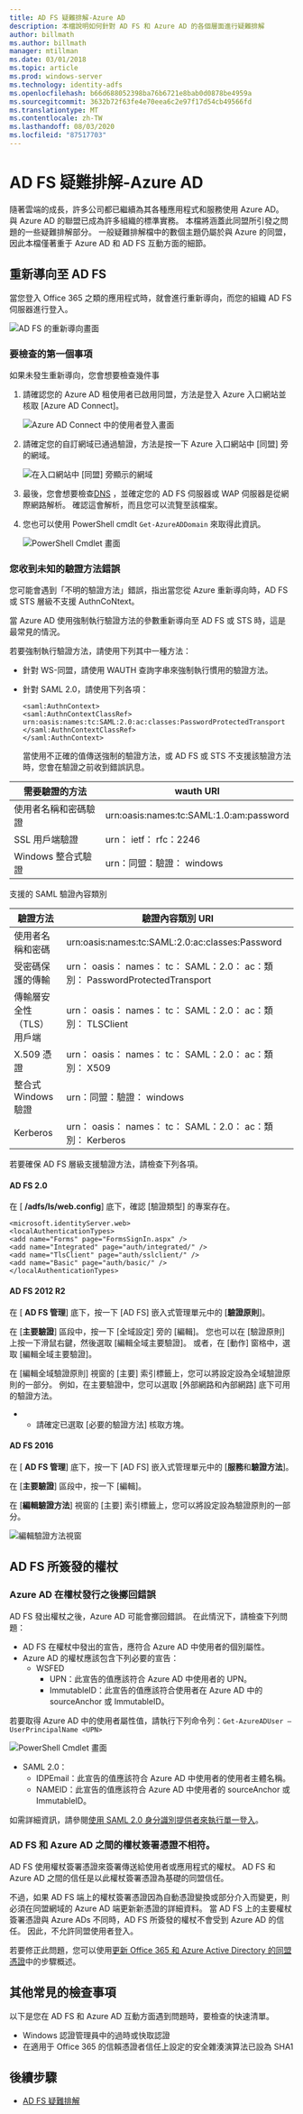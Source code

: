 ```yaml
---
title: AD FS 疑難排解-Azure AD
description: 本檔說明如何針對 AD FS 和 Azure AD 的各個層面進行疑難排解
author: billmath
ms.author: billmath
manager: mtillman
ms.date: 03/01/2018
ms.topic: article
ms.prod: windows-server
ms.technology: identity-adfs
ms.openlocfilehash: b66d688052398ba76b6721e8bab0d0878be4959a
ms.sourcegitcommit: 3632b72f63fe4e70eea6c2e97f17d54cb49566fd
ms.translationtype: MT
ms.contentlocale: zh-TW
ms.lasthandoff: 08/03/2020
ms.locfileid: "87517703"
---
```

# <a name="ad-fs-troubleshooting---azure-ad"></a>AD FS 疑難排解-Azure AD
隨著雲端的成長，許多公司都已繼續為其各種應用程式和服務使用 Azure AD。  與 Azure AD 的聯盟已成為許多組織的標準實務。  本檔將涵蓋此同盟所引發之問題的一些疑難排解部分。  一般疑難排解檔中的數個主題仍屬於與 Azure 的同盟，因此本檔僅著重于 Azure AD 和 AD FS 互動方面的細節。

## <a name="redirection-to-ad-fs"></a>重新導向至 AD FS

當您登入 Office 365 之類的應用程式時，就會進行重新導向，而您的組織 AD FS 伺服器進行登入。

![AD FS 的重新導向畫面](media/ad-fs-tshoot-azure/azure1.png)

### <a name="first-things-to-check"></a>要檢查的第一個事項

如果未發生重新導向，您會想要檢查幾件事

1. 請確認您的 Azure AD 租使用者已啟用同盟，方法是登入 Azure 入口網站並核取 [Azure AD Connect]。

   ![Azure AD Connect 中的使用者登入畫面](media/ad-fs-tshoot-azure/azure2.png)

2. 請確定您的自訂網域已通過驗證，方法是按一下 Azure 入口網站中 [同盟] 旁的網域。

   ![在入口網站中 [同盟] 旁顯示的網域](media/ad-fs-tshoot-azure/azure3.png)

3. 最後，您會想要檢查[DNS](ad-fs-tshoot-dns.md) ，並確定您的 AD FS 伺服器或 WAP 伺服器是從網際網路解析。  確認這會解析，而且您可以流覽至該檔案。

4. 您也可以使用 PowerShell cmdlt `Get-AzureADDomain` 來取得此資訊。

   ![PowerShell Cmdlet 畫面](media/ad-fs-tshoot-azure/azure6.png)

### <a name="you-are-receiving-an-unknown-auth-method-error"></a>您收到未知的驗證方法錯誤
您可能會遇到「不明的驗證方法」錯誤，指出當您從 Azure 重新導向時，AD FS 或 STS 層級不支援 AuthnCoNtext。

當 Azure AD 使用強制執行驗證方法的參數重新導向至 AD FS 或 STS 時，這是最常見的情況。

若要強制執行驗證方法，請使用下列其中一種方法：
- 針對 WS-同盟，請使用 WAUTH 查詢字串來強制執行慣用的驗證方法。

- 針對 SAML 2.0，請使用下列各項：
  ```
  <saml:AuthnContext>
  <saml:AuthnContextClassRef>
  urn:oasis:names:tc:SAML:2.0:ac:classes:PasswordProtectedTransport
  </saml:AuthnContextClassRef>
  </saml:AuthnContext>
  ```
  當使用不正確的值傳送強制的驗證方法，或 AD FS 或 STS 不支援該驗證方法時，您會在驗證之前收到錯誤訊息。

|需要驗證的方法|wauth URI|
|-----|-----|
|使用者名稱和密碼驗證|urn:oasis:names:tc:SAML:1.0:am:password|
|SSL 用戶端驗證|urn： ietf： rfc：2246|
|Windows 整合式驗證|urn：同盟：驗證： windows|

支援的 SAML 驗證內容類別

|驗證方法|驗證內容類別 URI|
|-----|-----|
|使用者名稱和密碼|urn:oasis:names:tc:SAML:2.0:ac:classes:Password|
|受密碼保護的傳輸|urn： oasis： names： tc： SAML：2.0： ac：類別： PasswordProtectedTransport|
|傳輸層安全性（TLS）用戶端|urn： oasis： names： tc： SAML：2.0： ac：類別： TLSClient
|X.509 憑證|urn： oasis： names： tc： SAML：2.0： ac：類別： X509
|整合式 Windows 驗證|urn：同盟：驗證： windows|
|Kerberos|urn： oasis： names： tc： SAML：2.0： ac：類別： Kerberos|

若要確保 AD FS 層級支援驗證方法，請檢查下列各項。

#### <a name="ad-fs-20"></a>AD FS 2.0

在 [ **/adfs/ls/web.config**] 底下，確認 [驗證類型] 的專案存在。

```
<microsoft.identityServer.web>
<localAuthenticationTypes>
<add name="Forms" page="FormsSignIn.aspx" />
<add name="Integrated" page="auth/integrated/" />
<add name="TlsClient" page="auth/sslclient/" />
<add name="Basic" page="auth/basic/" />
</localAuthenticationTypes>
```

#### <a name="ad-fs-2012-r2"></a>AD FS 2012 R2

在 [ **AD FS 管理**] 底下，按一下 [AD FS] 嵌入式管理單元中的 [**驗證原則**]。

在 [**主要驗證**] 區段中，按一下 [全域設定] 旁的 [編輯]。 您也可以在 [驗證原則] 上按一下滑鼠右鍵，然後選取 [編輯全域主要驗證]。 或者，在 [動作] 窗格中，選取 [編輯全域主要驗證]。

在 [編輯全域驗證原則] 視窗的 [主要] 索引標籤上，您可以將設定設為全域驗證原則的一部分。 例如，在主要驗證中，您可以選取 [外部網路和內部網路] 底下可用的驗證方法。

* * 請確定已選取 [必要的驗證方法] 核取方塊。

#### <a name="ad-fs-2016"></a>AD FS 2016

在 [ **AD FS 管理**] 底下，按一下 [AD FS] 嵌入式管理單元中的 [**服務**和**驗證方法**]。

在 [**主要驗證**] 區段中，按一下 [編輯]。

在 [**編輯驗證方法**] 視窗的 [主要] 索引標籤上，您可以將設定設為驗證原則的一部分。

![編輯驗證方法視窗](media/ad-fs-tshoot-azure/azure4.png)

## <a name="tokens-issued-by-ad-fs"></a>AD FS 所簽發的權杖

### <a name="azure-ad-throws-error-after-token-issuance"></a>Azure AD 在權杖發行之後擲回錯誤
AD FS 發出權杖之後，Azure AD 可能會擲回錯誤。 在此情況下，請檢查下列問題：
- AD FS 在權杖中發出的宣告，應符合 Azure AD 中使用者的個別屬性。
- Azure AD 的權杖應該包含下列必要的宣告：
    - WSFED
        - UPN：此宣告的值應該符合 Azure AD 中使用者的 UPN。
        - ImmutableID：此宣告的值應該符合使用者在 Azure AD 中的 sourceAnchor 或 ImmutableID。

若要取得 Azure AD 中的使用者屬性值，請執行下列命令列：`Get-AzureADUser –UserPrincipalName <UPN>`

![PowerShell Cmdlet 畫面](media/ad-fs-tshoot-azure/azure5.png)

   - SAML 2.0：
       - IDPEmail：此宣告的值應該符合 Azure AD 中使用者的使用者主體名稱。
       - NAMEID：此宣告的值應該符合 Azure AD 中使用者的 sourceAnchor 或 ImmutableID。

如需詳細資訊，請參閱[使用 SAML 2.0 身分識別提供者來執行單一登入](/previous-versions/azure/azure-services/dn641269(v=azure.100))。

### <a name="token-signing-certificate-mismatch-between-ad-fs-and-azure-ad"></a>AD FS 和 Azure AD 之間的權杖簽署憑證不相符。

AD FS 使用權杖簽署憑證來簽署傳送給使用者或應用程式的權杖。 AD FS 和 Azure AD 之間的信任是以此權杖簽署憑證為基礎的同盟信任。

不過，如果 AD FS 端上的權杖簽署憑證因為自動憑證變換或部分介入而變更，則必須在同盟網域的 Azure AD 端更新新憑證的詳細資料。 當 AD FS 上的主要權杖簽署憑證與 Azure ADs 不同時，AD FS 所簽發的權杖不會受到 Azure AD 的信任。 因此，不允許同盟使用者登入。

若要修正此問題，您可以使用[更新 Office 365 和 Azure Active Directory 的同盟憑證](/azure/active-directory/connect/active-directory-aadconnect-o365-certs)中的步驟概述。

## <a name="other-common-things-to-check"></a>其他常見的檢查事項
以下是您在 AD FS 和 Azure AD 互動方面遇到問題時，要檢查的快速清單。
- Windows 認證管理員中的過時或快取認證
- 在適用于 Office 365 的信賴憑證者信任上設定的安全雜湊演算法已設為 SHA1

## <a name="next-steps"></a>後續步驟

- [AD FS 疑難排解](ad-fs-tshoot-overview.md)
